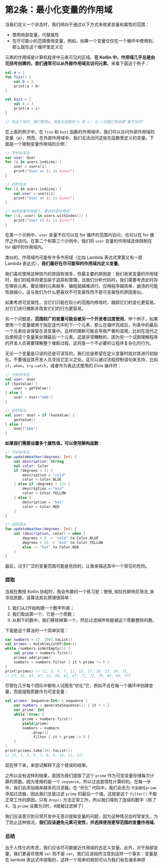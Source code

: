 # 第2条：最小化变量的作用域

当我们定义一个状态时，我们倾向于通过以下方式来收紧变量和属性的范围：

* 使用局部变量，代替属性
* 在尽可能小的范围使用变量，例如，如果一个变量仅仅在一个循环中使用到，那么就在这个循环里定义它

元素的作用域是计算机程序中元素可见的区域。**在 Kotlin 中，作用域几乎总是由花括号创建的，我们通常可以从外部作用域去访问元素**。来看下面这个例子：

```kotlin
val a = 1
fun fizz() {
    val b = 2
    print(a + b)
}

val buzz = {
    val c = 3
    print(a + c)
}

// 在这个地方，我们使用a，但是无法使用 b 和 c， b、c对我们来说是“看不见的”
```

在上面的例子中，在 `fizz` 和 `buzz` 函数的作用域中，我们可以访问外部作用域的变量（a），然而，在外部作用域中，我们无法访问这些在函数里定义的变量。下面是一个限制变量作用域的示例：

```kotlin
// 不好的写法
var user: User
for (i in users.indices) {
    user = users[i]
    print("User at $i is $user")
}

// 好的写法
for (i in users.indices) {
    val user = users[i]
    print("User at $i is $user")
}

// 相同变量作用域下，更好的语法使用
for ((i, user) in users.withIndex()) {
    print("User at $i is $user")
}
```

在第一个示例中，`user` 变量不仅可以在 for 循环的范围内访问，也可以在 for 循环之外访问。在第二个和第三个示例中，我们将 `user` 变量的作用域具体限制在 for 循环的作用域内。

类似的，作用域内可能有许多作用域（比如 Lambda 表达式里面又有一层 Lambda 表达式），**我们最好在尽可能窄的作用域内定义变量**。

我们喜欢使用这种技巧的原因有很多，但最主要的原因是：我们收紧变量的作用域时，我们的程序将更加易于追踪和管理。当我们分析代码时，我们需要考虑此时存在哪些元素。要处理的元素越多，编程就越难进行。应用程序越简单，崩溃的可能性就越小。这与我们为什么更喜欢不可变属性而不是可变属性的原因类似。

如果考虑可变属性，当它们只能在较小的范围内修改时，跟踪它们的变化更容易。对它们进行推断并改变它们的行为更容易。

另一个问题是，**范围较广的变量可能会被另一个开发者过度使用**。举个例子，如果使用一个变量被用于指定迭代中的下一个元素，那么在循环完成后，列表中的最后一个元素应该保留在该变量中。这样的推断可能会导致严重的滥用，比如在迭代之后使用这个变量来处理最后一个元素，这是非常糟糕的，因为另一个试图理解程序的开发人员需要理解整个推断过程，这将是一个不必要的让程序复杂化的行为。

无论一个变量是只读的还是可读写的，我们总是希望在定义变量时就对其进行初始化。不要强迫其开发人员寻找它定义之处。这可以通过流程控制语句来支持，比如 `if`，`when`，`try-catch`，或者作为表达式使用的 Elvis 操作符：

```kotlin
// 不好的写法
val user: User
if (hasValue) {
    user = getValue()
} else {
    user = User("bbb")
}

// 好的写法
val user: User = if (hasValue) {
    getValue()
} else {
    User("bbb")
}
```

**如果我们需要设置多个属性值，可以使用解构函数**：

```kotlin
// 不好的写法
fun updateWeather(degrees: Int) {
    val description: String
    val color: Color
    if (degrees < 5) {
        description = "cold"
        color = Color.BLUE
    } else if (degrees < 23) {
        description = "mid"
        color = Color.YELLOW
    } else {
        description = "hot"
        color = Color.RED
    }
}

// 好的写法
fun updateWeather(degrees: Int) {
    val (description, color) = when {
        degrees < 5 -> "cold" to Color.BLUE
        degrees < 23 -> "mid" to Color.YELLOW
        else -> "hot" to Color.RED
    }
}
```

最后，过于广泛的变量范围可能是危险的，让我来描述其中一个常见的危险。

### 提取

当我在教授 Kotlin 协程时，我会布置的一个练习是：使用_埃拉托斯特尼筛法_来寻找质数，该算法其实原理很简单：

1. 我们从2开始构建一个数字列表；
2. 我们取出第一个，它是一个质数；
3. 从剩下的数中，我们移除掉第一个，然后过滤掉所有能被这个质数整除的数。

下面是这个算法的一个简单实现：

```kotlin
var numbers = (2..100).toList()
val primes = mutableListOf<Int>()
while (numbers.isNotEmpty()) {
    val prime = numbers.first()
    primes.add(prime)
    numbers = numbers.filter { it % prime != 0 }
}
print(primes) // [2, 3, 5, 7, 11, 13, 17, 19, 23, 29, 31, 
// 37, 41, 43, 47, 53, 59, 61, 67, 71, 73, 79, 83, 89, 97]
```

尽管在几乎每个团队中都有人试图去“优化”它，例如不会在每一个循环中创建变量，而是提取质数作为可变变量：

```kotlin
val primes: Sequence<Int> = sequence {
    var numbers = generateSequence(2) { it + 1 }
    var prime: Int
    while (true) {
        prime = numbers.first()
        yield(prime)
        numbers = numbers
            .drop(1)
            .filter { it % prime != 0 }
    }
}
print(primes.take(10).toList())
// [2, 3, 5, 6, 7, 8, 9, 10, 11, 12]
```

现在停下来，来尝试解释下这个错误的结果。

之所以会有这样的结果，是因为我们提取了这个 `prime` 作为可变变量存储每次计算的质数。因为使用的是一个 `sequence`，所以过滤是惰性计算的的。在每一步中，我们会添加越来越多的过滤器。在 “优化” 代码中，我们会去为 `可变属性prime` 添加过滤器，因此我们总是过滤 `prime` 的最后一个值。这就是这个 `filter()` 不能正常工作的原因，只有 `drop()` 方法正常工作，所以我们得到了连续的数字（除了4，当 `prime` 设置为2时，4就被过滤掉了）

我们应该意识到日常开发中无意识提取变量的问题，因为这种情况会时常发生。为了防止这种情况，**我们应该避免元素可变性，并选择使用更窄范围的变量作用域**。

### 总结

出于人性化的考虑，我们应该尽可能接近作用域的去定义变量。此外，对于局部变量，我们更喜欢使用 `val` 而不是 `var`，我们应该始终注意到这样一个事实：变量是在 lambda 表达式中提取的，这样一个简单的规则可以为我们省去诸多麻烦
